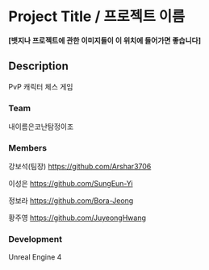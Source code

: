 # Project Title / 프로젝트 이름

**[뱃지나 프로젝트에 관한 이미지들이 이 위치에 들어가면 좋습니다]**  

## Description

PvP 캐릭터 체스 게임

### Team

내이름은코난탐정이조

### Members

강보석(팀장) https://github.com/Arshar3706

이성은 https://github.com/SungEun-Yi

정보라 https://github.com/Bora-Jeong

황주영 https://github.com/JuyeongHwang

### Development
Unreal Engine 4
